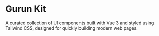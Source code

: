 # Gurun Kit

A curated collection of UI components built with Vue 3 and styled using Tailwind CSS, designed for quickly building modern web pages.

